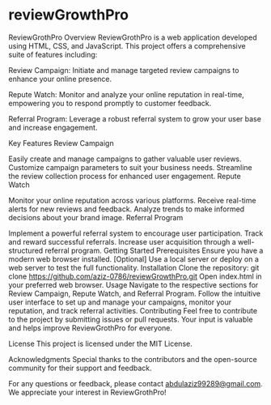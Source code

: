 # reviewGrowthPro
ReviewGrothPro
Overview
ReviewGrothPro is a web application developed using HTML, CSS, and JavaScript. This project offers a comprehensive suite of features including:

Review Campaign: Initiate and manage targeted review campaigns to enhance your online presence.

Repute Watch: Monitor and analyze your online reputation in real-time, empowering you to respond promptly to customer feedback.

Referral Program: Leverage a robust referral system to grow your user base and increase engagement.

Key Features
Review Campaign

Easily create and manage campaigns to gather valuable user reviews.
Customize campaign parameters to suit your business needs.
Streamline the review collection process for enhanced user engagement.
Repute Watch

Monitor your online reputation across various platforms.
Receive real-time alerts for new reviews and feedback.
Analyze trends to make informed decisions about your brand image.
Referral Program

Implement a powerful referral system to encourage user participation.
Track and reward successful referrals.
Increase user acquisition through a well-structured referral program.
Getting Started
Prerequisites
Ensure you have a modern web browser installed.
[Optional] Use a local server or deploy on a web server to test the full functionality.
Installation
Clone the repository: git clone https://github.com/aziz-0786/reviewGrowthPro.git
Open index.html in your preferred web browser.
Usage
Navigate to the respective sections for Review Campaign, Repute Watch, and Referral Program.
Follow the intuitive user interface to set up and manage your campaigns, monitor your reputation, and track referral activities.
Contributing
Feel free to contribute to the project by submitting issues or pull requests. Your input is valuable and helps improve ReviewGrothPro for everyone.

License
This project is licensed under the MIT License.

Acknowledgments
Special thanks to the contributors and the open-source community for their support and feedback.

For any questions or feedback, please contact abdulaziz99289@gmail.com. We appreciate your interest in ReviewGrothPro!





